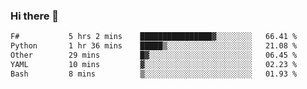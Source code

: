 ### Hi there 👋

<!--
**gustavkrist/gustavkrist** is a ✨ _special_ ✨ repository because its `README.md` (this file) appears on your GitHub profile.

Here are some ideas to get you started:

- 🔭 I’m currently working on ...
- 🌱 I’m currently learning ...
- 👯 I’m looking to collaborate on ...
- 🤔 I’m looking for help with ...
- 💬 Ask me about ...
- 📫 How to reach me: ...
- 😄 Pronouns: ...
- ⚡ Fun fact: ...
-->

<!--START_SECTION:waka-->

```txt
F#           5 hrs 2 mins    ████████████████▓░░░░░░░░   66.41 %
Python       1 hr 36 mins    █████▒░░░░░░░░░░░░░░░░░░░   21.08 %
Other        29 mins         █▓░░░░░░░░░░░░░░░░░░░░░░░   06.45 %
YAML         10 mins         ▓░░░░░░░░░░░░░░░░░░░░░░░░   02.23 %
Bash         8 mins          ▒░░░░░░░░░░░░░░░░░░░░░░░░   01.93 %
```

<!--END_SECTION:waka-->
